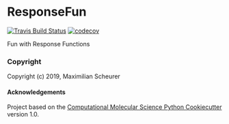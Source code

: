 ResponseFun
==============================
[//]: # (Badges)
[![Travis Build Status](https://travis-ci.org/REPLACE_WITH_OWNER_ACCOUNT/ResponseFun.png)](https://travis-ci.org/REPLACE_WITH_OWNER_ACCOUNT/ResponseFun)
[![codecov](https://codecov.io/gh/REPLACE_WITH_OWNER_ACCOUNT/ResponseFun/branch/master/graph/badge.svg)](https://codecov.io/gh/REPLACE_WITH_OWNER_ACCOUNT/ResponseFun/branch/master)

Fun with Response Functions

### Copyright

Copyright (c) 2019, Maximilian Scheurer


#### Acknowledgements
 
Project based on the 
[Computational Molecular Science Python Cookiecutter](https://github.com/molssi/cookiecutter-cms) version 1.0.
